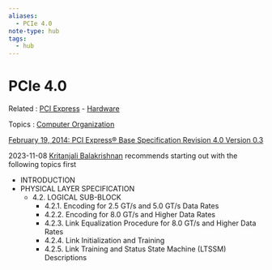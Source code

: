 ```yaml
---
aliases:
  - PCIe 4.0
note-type: hub
tags:
  - hub
---
```

# PCIe 4.0

Related : [PCI Express](PCI%20Express.md) - [Hardware](Hardware.md)

Topics : [Computer Organization](Computer%20Organization.md)

[February 19, 2014: PCI Express® Base Specification Revision 4.0 Version 0.3](https://astralvx.com/storage/2020/11/PCI_Express_Base_4.0_Rev0.3_February19-2014.pdf)

2023-11-08 [Kritanjali Balakrishnan](Kritanjali%20Balakrishnan) recommends starting out with the following topics first

- INTRODUCTION
- PHYSICAL LAYER SPECIFICATION
  - 4.2. LOGICAL SUB-BLOCK
    - 4.2.1. Encoding for 2.5 GT/s and 5.0 GT/s Data Rates
    - 4.2.2. Encoding for 8.0 GT/s and Higher Data Rates
    - 4.2.3. Link Equalization Procedure for 8.0 GT/s and Higher Data Rates
    - 4.2.4. Link Initialization and Training
    - 4.2.5. Link Training and Status State Machine (LTSSM) Descriptions
